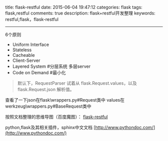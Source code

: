 title: flask-restful
date: 2015-06-04 19:47:12
categories: flask
tags: flask,restful
comments: true
description: flask+restful开发整理
keywords: restful,flask，flask-restful

---
6个原则

- Uniform Interface
- Stateless
- Cacheable	
- Client-Server
- Layered System 	#分层系统 多层server
- Code on Demand 	#最小化


> 默认下，RequestParser 试着从 flask.Request.values，以及 flask.Request.json 解析值。


查看了一下json在flask\wrappers.py#Request类中
values在werkzeug\wrappers.py#BaseRequest类中

按照文档整理的思维导图（百度魔图）：
[flask-restful](http://naotu.baidu.com/file/33165d7fa5f462ef633f603291c6c41f?token=8f7a6189d002b7d1)

python,flask及其相关插件，sphinx中文文档
[http://www.pythondoc.com/](http://www.pythondoc.com/)